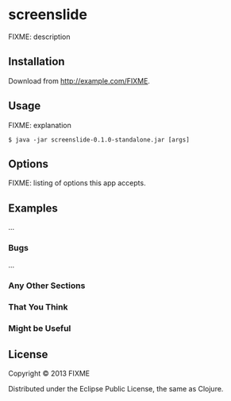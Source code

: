 # screenslide

FIXME: description

## Installation

Download from http://example.com/FIXME.

## Usage

FIXME: explanation

    $ java -jar screenslide-0.1.0-standalone.jar [args]

## Options

FIXME: listing of options this app accepts.

## Examples

...

### Bugs

...

### Any Other Sections
### That You Think
### Might be Useful

## License

Copyright © 2013 FIXME

Distributed under the Eclipse Public License, the same as Clojure.
